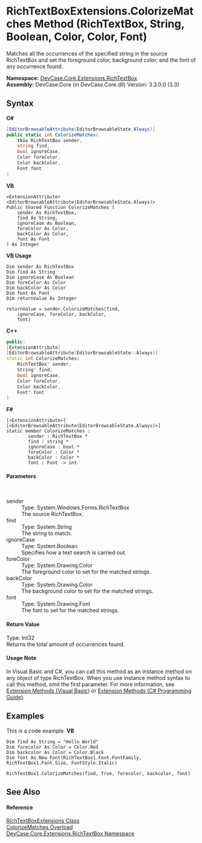 # RichTextBoxExtensions.ColorizeMatches Method (RichTextBox, String, Boolean, Color, Color, Font)
 

Matches all the occurrences of the specified string in the source RichTextBox and set the foreground color, background color, and the font of any occurrence found.

**Namespace:**&nbsp;<a href="N_DevCase_Core_Extensions_RichTextBox">DevCase.Core.Extensions.RichTextBox</a><br />**Assembly:**&nbsp;DevCase.Core (in DevCase.Core.dll) Version: 3.3.0.0 (3.3)

## Syntax

**C#**<br />
``` C#
[EditorBrowsableAttribute(EditorBrowsableState.Always)]
public static int ColorizeMatches(
	this RichTextBox sender,
	string find,
	bool ignoreCase,
	Color foreColor,
	Color backColor,
	Font font
)
```

**VB**<br />
``` VB
<ExtensionAttribute>
<EditorBrowsableAttribute(EditorBrowsableState.Always)>
Public Shared Function ColorizeMatches ( 
	sender As RichTextBox,
	find As String,
	ignoreCase As Boolean,
	foreColor As Color,
	backColor As Color,
	font As Font
) As Integer
```

**VB Usage**<br />
``` VB Usage
Dim sender As RichTextBox
Dim find As String
Dim ignoreCase As Boolean
Dim foreColor As Color
Dim backColor As Color
Dim font As Font
Dim returnValue As Integer

returnValue = sender.ColorizeMatches(find, 
	ignoreCase, foreColor, backColor, 
	font)
```

**C++**<br />
``` C++
public:
[ExtensionAttribute]
[EditorBrowsableAttribute(EditorBrowsableState::Always)]
static int ColorizeMatches(
	RichTextBox^ sender, 
	String^ find, 
	bool ignoreCase, 
	Color foreColor, 
	Color backColor, 
	Font^ font
)
```

**F#**<br />
``` F#
[<ExtensionAttribute>]
[<EditorBrowsableAttribute(EditorBrowsableState.Always)>]
static member ColorizeMatches : 
        sender : RichTextBox * 
        find : string * 
        ignoreCase : bool * 
        foreColor : Color * 
        backColor : Color * 
        font : Font -> int 

```


#### Parameters
&nbsp;<dl><dt>sender</dt><dd>Type: System.Windows.Forms.RichTextBox<br />The source RichTextBox.</dd><dt>find</dt><dd>Type: System.String<br />The string to match.</dd><dt>ignoreCase</dt><dd>Type: System.Boolean<br />Specifies how a text search is carried out.</dd><dt>foreColor</dt><dd>Type: System.Drawing.Color<br />The foreground color to set for the matched strings.</dd><dt>backColor</dt><dd>Type: System.Drawing.Color<br />The background color to set for the matched strings.</dd><dt>font</dt><dd>Type: System.Drawing.Font<br />The font to set for the matched strings.</dd></dl>

#### Return Value
Type: Int32<br />Returns the total amount of occurrences found.

#### Usage Note
In Visual Basic and C#, you can call this method as an instance method on any object of type RichTextBox. When you use instance method syntax to call this method, omit the first parameter. For more information, see <a href="https://docs.microsoft.com/dotnet/visual-basic/programming-guide/language-features/procedures/extension-methods">Extension Methods (Visual Basic)</a> or <a href="https://docs.microsoft.com/dotnet/csharp/programming-guide/classes-and-structs/extension-methods">Extension Methods (C# Programming Guide)</a>.

## Examples
This is a code example. 
**VB**<br />
``` VB
Dim find As String = "Hello World"
Dim forecolor As Color = Color.Red
Dim backcolor As Color = Color.Black
Dim font As New Font(RichTextBox1.Font.FontFamily, RichTextBox1.Font.Size, FontStyle.Italic)

RichTextBox1.ColorizeMatches(find, True, forecolor, backcolor, font)
```


## See Also


#### Reference
<a href="T_DevCase_Core_Extensions_RichTextBox_RichTextBoxExtensions">RichTextBoxExtensions Class</a><br /><a href="Overload_DevCase_Core_Extensions_RichTextBox_RichTextBoxExtensions_ColorizeMatches">ColorizeMatches Overload</a><br /><a href="N_DevCase_Core_Extensions_RichTextBox">DevCase.Core.Extensions.RichTextBox Namespace</a><br />